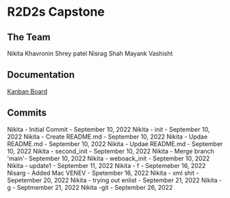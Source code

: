 # R2D2s Capstone
## The Team
Nikita Khavronin
Shrey patel
Nisrag Shah
Mayank Vashisht
## Documentation
[Kanban Board](https://trello.com/invite/b/tKye6Y4b/937651087bfdb46f3234beac003e7a32/kanban-template)
## Commits
Nikita - Initial Commit - September 10, 2022
Nikita - init - September 10, 2022
Nikita - Create README.md - September 10, 2022
Nikita - Updae README.md - September 10, 2022
Nikita - Updae README.md - September 10, 2022
Nikita - second_init - September 10, 2022
Nikita - Merge branch 'main'- September 10, 2022
Nikita - weboack_init - September 10, 2022
Nikita - update1 - September 11, 2022
Nikita - f - Septemeber 16, 2022
Nisarg - Added Mac VENEV - Spetember 16, 2022
Nikita - xml shit - Sepetember 20, 2022
Nikita - trying out enlist - September 21, 2022
Nikita - g - Septmember 21, 2022
Nikita -git - September 26, 2022
